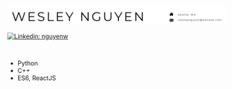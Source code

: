 ![Header](https://raw.githubusercontent.com/boogiedev/boogiedev/master/media/main_header.png)

[![Linkedin: nguyenw](https://img.shields.io/badge/-Wesley%20Nguyen-blue?style=flat-square&logo=Linkedin&logoColor=white&link=https://www.linkedin.com/in/nguyenw/)](https://www.linkedin.com/in/nguyenw/)

<br>

- Python
- C++
- ES6, ReactJS
